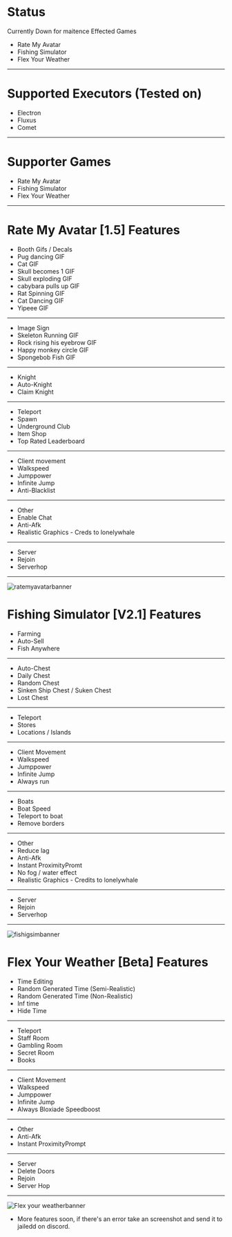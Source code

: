 # Status
Currently Down for maitence
Effected Games
+  Rate My Avatar
+  Fishing Simulator
+  Flex Your Weather

---------------
# Supported Executors (Tested on)

+ Electron
+ Fluxus
+ Comet
  
---------------

# Supporter Games

+ Rate My Avatar
+ Fishing Simulator
+ Flex Your Weather

---------------

# Rate My Avatar [1.5] Features

+ Booth Gifs / Decals
+ Pug dancing GIF
+ Cat GIF
+ Skull becomes 1 GIF
+ Skull exploding GIF
+ cabybara pulls up GIF
+ Rat Spinning GIF
+ Cat Dancing GIF
+ Yipeee GIF
---------------
+ Image Sign
+ Skeleton Running GIF
+ Rock rising his eyebrow GIF
+ Happy monkey circle GIF
+ Spongebob Fish GIF
---------------
+ Knight
+ Auto-Knight
+ Claim Knight
---------------
+ Teleport
+ Spawn
+ Underground Club
+ Item Shop
+ Top Rated Leaderboard
---------------
+ Client movement
+ Walkspeed
+ Jumppower
+ Infinite Jump
+ Anti-Blacklist
---------------
+ Other
+ Enable Chat
+ Anti-Afk
+ Realistic Graphics - Creds to lonelywhale
---------------
+ Server
+ Rejoin
+ Serverhop
---------------
![ratemyavatarbanner](https://github.com/bobowawahahahbobobwahahawoaowabobwabo/Clearware/assets/110189904/5b7c215e-fb85-478c-996d-07e1d2cb8562)


# Fishing Simulator [V2.1] Features

+ Farming
+ Auto-Sell
+ Fish Anywhere
---------------
+ Auto-Chest
+ Daily Chest
+ Random Chest
+ Sinken Ship Chest / Suken Chest
+ Lost Chest
---------------
+ Teleport
+ Stores
+ Locations / Islands
---------------
+ Client Movement
+ Walkspeed
+ Jumppower
+ Infinite Jump
+ Always run
---------------
+ Boats
+ Boat Speed
+ Teleport to boat
+ Remove borders
---------------
+ Other
+ Reduce lag
+ Anti-Afk
+ Instant ProximityPromt
+ No fog / water effect
+ Realistic Graphics - Credits to lonelywhale
---------------
+ Server
+ Rejoin
+ Serverhop
---------------
![fishigsimbanner](https://github.com/bobowawahahahbobobwahahawoaowabobwabo/ClearWare/assets/110189904/c79aed3a-f921-44d6-b082-cc88f6265c98)

# Flex Your Weather [Beta] Features

+ Time Editing
+ Random Generated Time (Semi-Realistic)
+ Random Generated Time (Non-Realistic)
+ Inf time
+ Hide Time
---------------
+ Teleport
+ Staff Room
+ Gambling Room
+ Secret Room
+ Books
---------------
+ Client Movement
+ Walkspeed
+ Jumppower
+ Infinite Jump
+ Always Bloxiade Speedboost
---------------
+ Other
+ Anti-Afk
+ Instant ProximityPrompt
---------------
+ Server
+ Delete Doors
+ Rejoin
+ Server Hop
---------------

![Flex your weatherbanner](https://github.com/bobowawahahahbobobwahahawoaowabobwabo/ClearWare/assets/110189904/b44f03e0-227b-4452-84aa-4feac492f777)

+ More features soon, if there's an error take an screenshot and send it to jailedd on discord.

